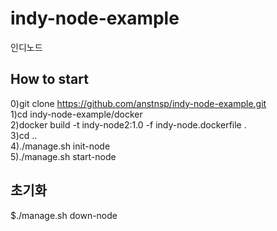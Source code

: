 # indy-node-example
인디노드

## How to start 
0)git clone https://github.com/anstnsp/indy-node-example.git    
1)cd indy-node-example/docker     
2)docker build -t indy-node2:1.0 -f indy-node.dockerfile .        
3)cd ..      
4)./manage.sh init-node   
5)./manage.sh start-node  

## 초기화 
$./manage.sh down-node 
